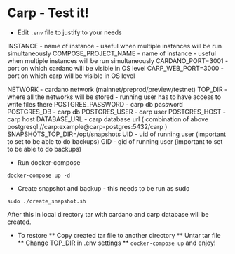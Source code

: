 # Carp - Test it!


* Edit `.env` file to justify to your needs

INSTANCE - name of instance - useful when multiple instances will be run simultaneously
COMPOSE_PROJECT_NAME - name of instance - useful when multiple instances will be run simultaneously
CARDANO_PORT=3001 - port on which cardano will be visible in OS level
CARP_WEB_PORT=3000 - port on which carp will be visible in OS level 

NETWORK - cardano network (mainnet/preprod/preview/testnet)
TOP_DIR - where all the networks will be stored - running user has to have access to write files there 
POSTGRES_PASSWORD - carp db password
POSTGRES_DB - carp db
POSTGRES_USER - carp user
POSTGRES_HOST - carp host
DATABASE_URL - carp database url ( combination of above postgresql://carp:example@carp-postgres:5432/carp )
SNAPSHOTS_TOP_DIR=/opt/snapshots 
UID - uid of running user (important to set to be able to do backups)
GID - gid of running user (important to set to be able to do backups)



* Run docker-compose
```
docker-compose up -d
```

* Create snapshot and backup - this needs to be run as sudo
```
sudo ./create_snapshot.sh
```

After this in local directory tar with cardano and carp database will be created.



* To restore 
** Copy created tar file to another directory
** Untar tar file
** Change TOP_DIR in .env settings
** `docker-compose up` and enjoy!

